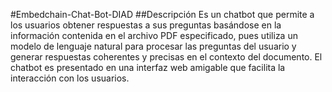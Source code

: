 #Embedchain-Chat-Bot-DIAD
##Descripción
Es un chatbot que permite a los usuarios obtener respuestas a sus preguntas basándose en la información contenida en el archivo PDF especificado, pues utiliza un modelo de lenguaje natural para procesar las preguntas del usuario y generar respuestas coherentes y precisas en el contexto del documento.
El chatbot es presentado en una interfaz web amigable que facilita la interacción con los usuarios.
